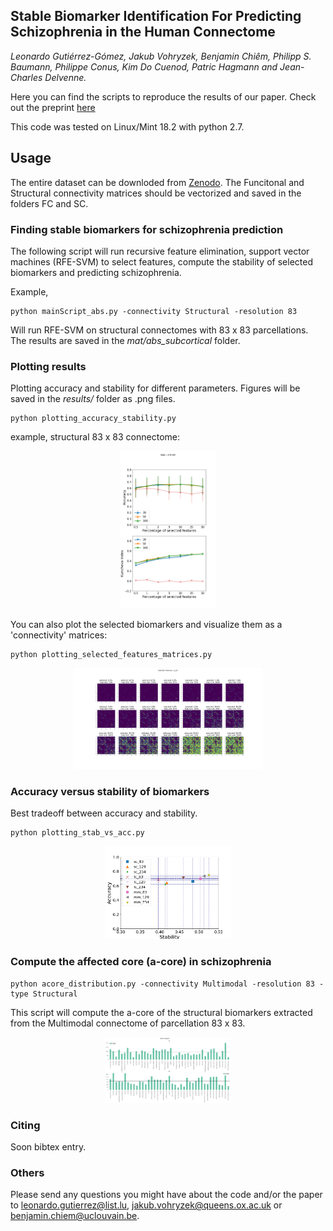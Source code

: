 ## Stable Biomarker Identification For Predicting Schizophrenia in the Human Connectome
*Leonardo Gutiérrez-Gómez,  Jakub Vohryzek, Benjamin Chiêm, Philipp S. Baumann, Philippe Conus, Kim Do Cuenod, Patric Hagmann and Jean-Charles Delvenne.*


Here you can find the scripts to reproduce the results of our paper. Check out the preprint [here](https://www.biorxiv.org/content/10.1101/711135v1)


This code was tested on Linux/Mint 18.2 with python 2.7.

## Usage
The entire dataset can be downloded from [Zenodo](https://doi.org/10.5281/zenodo.3758534). The Funcitonal and Structural connectivity matrices should be vectorized and saved in the folders FC and SC.

### Finding stable biomarkers for schizophrenia prediction
The following script will run recursive feature elimination, support vector machines (RFE-SVM) to select features, compute the stability of selected biomarkers and predicting schizophrenia. 

Example,
```
python mainScript_abs.py -connectivity Structural -resolution 83
```
Will run RFE-SVM on structural connectomes with 83 x 83 parcellations. The results are saved in the *mat/abs_subcortical* folder.

### Plotting results
Plotting accuracy and stability for different parameters. Figures will be saved in the *results/* folder as .png files.

```
python plotting_accuracy_stability.py
```
example, structural 83 x 83 connectome:
<p align="center">
<img src="results/sc_83.png" width="30%">
</p>

You can also plot the selected biomarkers and visualize them as a 'connectivity' matrices:

```
python plotting_selected_features_matrices.py
```
<p align="center">
<img src="results/m_sc_83.png" width="60%">
</p>


### Accuracy versus stability of biomarkers
Best tradeoff between accuracy and stability.
```
python plotting_stab_vs_acc.py
```
<p align="center">
<img src="results/acc_vs_stab.png" width="40%">
</p>

### Compute the affected core (a-core) in schizophrenia
```
python acore_distribution.py -connectivity Multimodal -resolution 83 -type Structural
```
This script will compute the a-core of the structural biomarkers extracted from the Multimodal connectome of parcellation 83 x 83.

<p align="center">
<img src="results/acore_mm_sc83.png" width="40%">
</p>

### Citing
Soon bibtex entry.

### Others

Please send any questions you might have about the code and/or the paper to leonardo.gutierrez@list.lu, jakub.vohryzek@queens.ox.ac.uk or benjamin.chiem@uclouvain.be.
